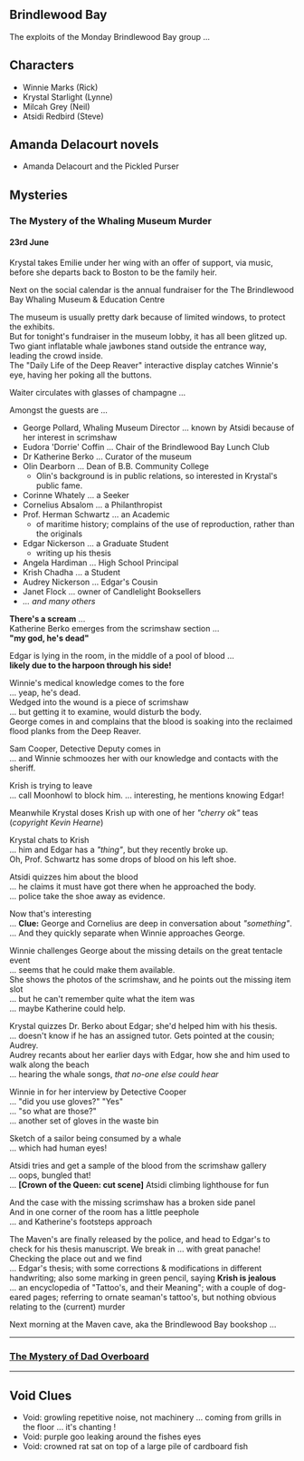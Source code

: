 ## Brindlewood Bay

The exploits of the Monday Brindlewood Bay group ...

## Characters

* Winnie Marks        (Rick)
* Krystal Starlight   (Lynne)
* Milcah Grey         (Neil)
* Atsidi Redbird      (Steve)

## Amanda Delacourt novels

* Amanda Delacourt and the Pickled Purser

## Mysteries

### The Mystery of the Whaling Museum Murder

#### 23rd June

Krystal takes Emilie under her wing with an offer of support, via music, before she departs back to Boston to be the family heir.

Next on the social calendar is the annual fundraiser for the The Brindlewood Bay Whaling Museum & Education Centre

The museum is usually pretty dark because of limited windows, to protect the exhibits.<br>
But for tonight's fundraiser in the museum lobby, it has all been glitzed up.<br>
Two giant inflatable whale jawbones stand outside the entrance way, leading the crowd inside.<br>
The "Daily Life of the Deep Reaver" interactive display catches Winnie's eye, having her poking all the buttons.

Waiter circulates with glasses of champagne ...

Amongst the guests are ...

* George Pollard, Whaling Museum Director ... known by Atsidi because of her interest in scrimshaw
* Eudora 'Dorrie' Coffin ... Chair of the Brindlewood Bay Lunch Club
* Dr Katherine Berko ... Curator of the museum
* Olin Dearborn ... Dean of B.B. Community College
  * Olin's background is in public relations, so interested in Krystal's public fame.
* Corinne Whately ... a Seeker
* Cornelius Absalom ... a Philanthropist
* Prof. Herman Schwartz ... an Academic
  * of maritime history; complains of the use of reproduction, rather than the originals
* Edgar Nickerson ... a Graduate Student
  * writing up his thesis
* Angela Hardiman ... High School Principal
* Krish Chadha ... a Student
* Audrey Nickerson ... Edgar's Cousin
* Janet Flock ... owner of Candlelight Booksellers
* *... and many others*

**There's a scream** ... <br>Katherine Berko emerges from the scrimshaw section ... <br>**"my god, he's dead"**

Edgar is lying in the room, in the middle of a pool of blood ... <br>**likely due to the harpoon through his side!**

Winnie's medical knowledge comes to the fore<br>
 ... yeap, he's dead.<br>
Wedged into the wound is a piece of scrimshaw<br>
 ... but getting it to examine, would disturb the body.<br>
George comes in and complains that the blood is soaking into the reclaimed flood planks from the Deep Reaver.

Sam Cooper, Detective Deputy comes in<br>
 ... and Winnie schmoozes her with our knowledge and contacts with the sheriff.

Krish is trying to leave<br>
 ... call Moonhowl to block him.
 ... interesting, he mentions knowing Edgar!

Meanwhile Krystal doses Krish up with one of her *"cherry ok"* teas (*copyright Kevin Hearne*)

Krystal chats to Krish<br>
 ... him and Edgar has a *"thing"*, but they recently broke up.<br>
Oh, Prof. Schwartz has some drops of blood on his left shoe.<br>

Atsidi quizzes him about the blood<br>
 ... he claims it must have got there when he approached the body.<br>
 ... police take the shoe away as evidence.

Now that's interesting<br>
 ... **Clue:** George and Cornelius are deep in conversation about *"something"*.<br>
 ... And they quickly separate when Winnie approaches George.

Winnie challenges George about the missing details on the great tentacle event<br>
 ... seems that he could make them available.<br>
She shows the photos of the scrimshaw, and he points out the missing item slot<br>
 ... but he can't remember quite what the item was<br>
 ... maybe Katherine could help.

Krystal quizzes Dr. Berko about Edgar; she'd helped him with his thesis.<br>
 ... doesn't know if he has an assigned tutor. Gets pointed at the cousin; Audrey.<br>
Audrey recants about her earlier days with Edgar, how she and him used to walk along the beach<br>
 ... hearing the whale songs, *that no-one else could hear*

Winnie in for her interview by Detective Cooper<br>
 ... "did you use gloves?" "Yes"<br>
 ... "so what are those?"<br>
 ... another set of gloves in the waste bin

Sketch of a sailor being consumed by a whale<br>
 ... which had human eyes!

Atsidi tries and get a sample of the blood from the scrimshaw gallery<br>
 ... oops, bungled that!<br>
 ... **[Crown of the Queen: cut scene]** Atsidi climbing lighthouse for fun

And the case with the missing scrimshaw has a broken side panel<br>
And in one corner of the room has a little peephole<br>
 ... and Katherine's footsteps approach

The Maven's are finally released by the police, and head to Edgar's to check for his thesis manuscript.
We break in ... with great panache!
Checking the place out and we find <br>
 ... Edgar's thesis; with some corrections & modifications in different handwriting; also some marking in green pencil, saying **Krish is jealous**<br>
 ... an encyclopedia of "Tattoo's, and their Meaning"; with a couple of dog-eared pages; referring to ornate seaman's tattoo's, but nothing obvious relating to the (current) murder<br>

Next morning at the Maven cave, aka the Brindlewood Bay bookshop ...

---

### <a target="_blank" href="https://steveculshaw.github.io/brindlewoodbay/mystery-of-the-dad-overboard.html">The Mystery of Dad Overboard</a>

---

## Void Clues

* Void: growling repetitive noise, not machinery ... coming from grills in the floor ... it's chanting !
* Void: purple goo leaking around the fishes eyes
* Void: crowned rat sat on top of a large pile of cardboard fish
